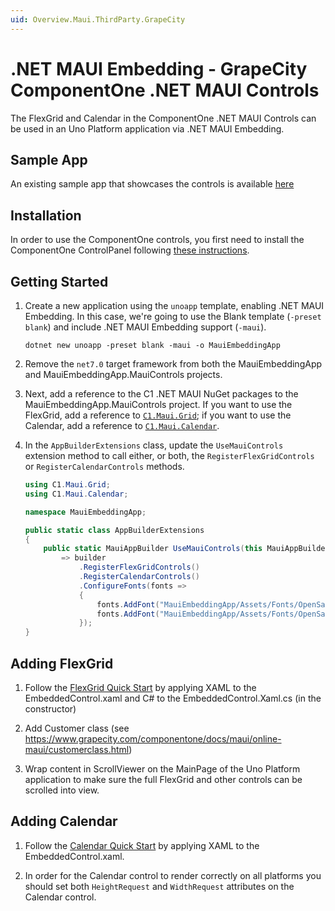 ```yaml
---
uid: Overview.Maui.ThirdParty.GrapeCity
---
```

# .NET MAUI Embedding - GrapeCity ComponentOne .NET MAUI Controls

The FlexGrid and Calendar in the ComponentOne .NET MAUI Controls can be used in an Uno Platform application via .NET MAUI Embedding. 

## Sample App

An existing sample app that showcases the controls is available [here](https://github.com/unoplatform/Uno.Samples/tree/master/UI/MauiEmbedding/MauiEmbeddingApp)

## Installation

In order to use the ComponentOne controls, you first need to install the ComponentOne ControlPanel following [these instructions](https://www.grapecity.com/componentone/docs/maui/online-maui/get-started.html).

## Getting Started

1. Create a new application using the `unoapp` template, enabling .NET MAUI Embedding. In this case, we're going to use the Blank template (`-preset blank`) and include .NET MAUI Embedding support (`-maui`).

    ```
    dotnet new unoapp -preset blank -maui -o MauiEmbeddingApp
    ```

1. Remove the `net7.0` target framework from both the MauiEmbeddingApp and MauiEmbeddingApp.MauiControls projects.  

1. Next, add a reference to the C1 .NET MAUI NuGet packages to the MauiEmbeddingApp.MauiControls project. If you want to use the FlexGrid, add a reference to [`C1.Maui.Grid`](https://www.nuget.org/packages/C1.Maui.Grid); if you want to use the Calendar, add a reference to [`C1.Maui.Calendar`](https://www.nuget.org/packages/C1.Maui.Calendar).  

1. In the `AppBuilderExtensions` class, update the `UseMauiControls` extension method to call either, or both, the `RegisterFlexGridControls` or `RegisterCalendarControls` methods.  

    ```cs
    using C1.Maui.Grid;
    using C1.Maui.Calendar;

    namespace MauiEmbeddingApp;

    public static class AppBuilderExtensions
    {
	    public static MauiAppBuilder UseMauiControls(this MauiAppBuilder builder) 
		    => builder
			    .RegisterFlexGridControls()
    			.RegisterCalendarControls()
    			.ConfigureFonts(fonts =>
    			{
    				fonts.AddFont("MauiEmbeddingApp/Assets/Fonts/OpenSansRegular.ttf", "OpenSansRegular");
    				fonts.AddFont("MauiEmbeddingApp/Assets/Fonts/OpenSansSemibold.ttf", "OpenSansSemibold");
    			});
    }
    ```

## Adding FlexGrid

1. Follow the [FlexGrid Quick Start](https://www.grapecity.com/componentone/docs/maui/online-maui/flexgrid-quickstart.html) by applying XAML to the EmbeddedControl.xaml and C# to the EmbeddedControl.Xaml.cs (in the constructor)  

1. Add Customer class (see https://www.grapecity.com/componentone/docs/maui/online-maui/customerclass.html)  

1. Wrap content in ScrollViewer on the MainPage of the Uno Platform application to make sure the full FlexGrid and other controls can be scrolled into view.  


## Adding Calendar

1. Follow the [Calendar Quick Start](https://www.grapecity.com/componentone/docs/maui/online-maui/calendarquickstart.html) by applying XAML to the EmbeddedControl.xaml.  

1. In order for the Calendar control to render correctly on all platforms you should set both `HeightRequest` and `WidthRequest` attributes on the Calendar control.  
